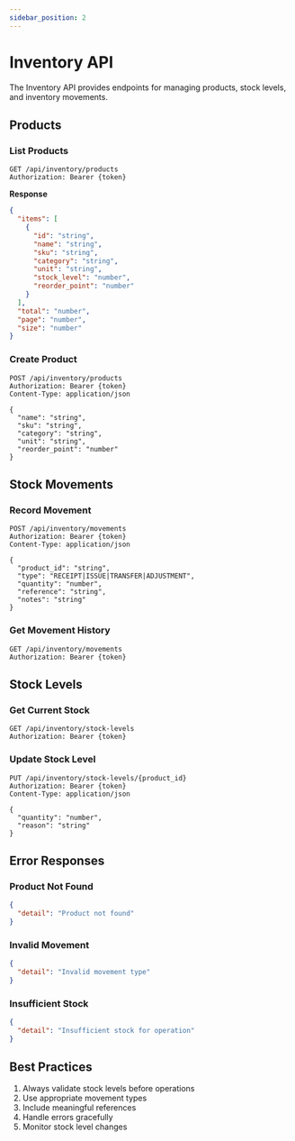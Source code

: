 ```yaml
---
sidebar_position: 2
---
```


# Inventory API

The Inventory API provides endpoints for managing products, stock levels, and inventory movements.

## Products

### List Products

```http
GET /api/inventory/products
Authorization: Bearer {token}
```

**Response**
```json
{
  "items": [
    {
      "id": "string",
      "name": "string",
      "sku": "string",
      "category": "string",
      "unit": "string",
      "stock_level": "number",
      "reorder_point": "number"
    }
  ],
  "total": "number",
  "page": "number",
  "size": "number"
}
```

### Create Product

```http
POST /api/inventory/products
Authorization: Bearer {token}
Content-Type: application/json

{
  "name": "string",
  "sku": "string",
  "category": "string",
  "unit": "string",
  "reorder_point": "number"
}
```

## Stock Movements

### Record Movement

```http
POST /api/inventory/movements
Authorization: Bearer {token}
Content-Type: application/json

{
  "product_id": "string",
  "type": "RECEIPT|ISSUE|TRANSFER|ADJUSTMENT",
  "quantity": "number",
  "reference": "string",
  "notes": "string"
}
```

### Get Movement History

```http
GET /api/inventory/movements
Authorization: Bearer {token}
```

## Stock Levels

### Get Current Stock

```http
GET /api/inventory/stock-levels
Authorization: Bearer {token}
```

### Update Stock Level

```http
PUT /api/inventory/stock-levels/{product_id}
Authorization: Bearer {token}
Content-Type: application/json

{
  "quantity": "number",
  "reason": "string"
}
```

## Error Responses

### Product Not Found
```json
{
  "detail": "Product not found"
}
```

### Invalid Movement
```json
{
  "detail": "Invalid movement type"
}
```

### Insufficient Stock
```json
{
  "detail": "Insufficient stock for operation"
}
```

## Best Practices

1. Always validate stock levels before operations
2. Use appropriate movement types
3. Include meaningful references
4. Handle errors gracefully
5. Monitor stock level changes 